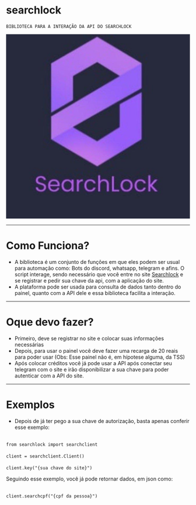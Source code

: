 # searchlock
    BIBLIOTECA PARA A INTERAÇÃO DA API DO SEARCHLOCK
![SEARCHLOCK](/img/searchlock.jpg)

<hr>

# Como Funciona?
- A biblioteca é um conjunto de funções em que eles podem ser usual para automação como: Bots do discord, whatsapp, telegram e afins. O script interage, sendo necessário que você entre no site [Searchlock](https://searchlock.me) e se registrar e pedir sua chave da api, com a aplicação do site.
- A plataforma pode ser usada para consulta de dados tanto dentro do painel, quanto com a API dele e essa biblioteca facilita a interação.

<hr>

# Oque devo fazer?
- Primeiro, deve se registrar no site e colocar suas informações necessárias
- Depois, para usar o painel você deve fazer uma recarga de 20 reais para poder usar (Obs: Esse painel não é, em hípotese alguma, da TSS)
- Após colocar créditos você já pode usar a API após conectar seu telegram com o site e irão disponibilizar a sua chave para poder autenticar com a API do site.

<hr>

# Exemplos
- Depois de já ter pego a sua chave de autorização, basta apenas conferir esse exemplo:

```python3

from searchlock import searchclient

client = searchclient.Client()

client.key("{sua chave do site}")
```

Seguindo esse exemplo, você já pode retornar dados, em json como:

```python3

client.searchcpf("{cpf da pessoa}")
```
